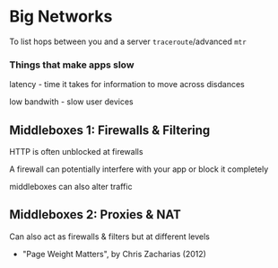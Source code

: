 # Big Networks
To list hops between you and a server
`traceroute`/advanced `mtr`
### Things that make apps slow
latency - time it takes for information to move across disdances

low bandwith - slow user devices

## Middleboxes 1: Firewalls & Filtering
HTTP is often unblocked at firewalls

A firewall can potentially interfere with your app or block it completely

middleboxes can also alter traffic
## Middleboxes 2: Proxies & NAT
Can also act as firewalls & filters but at different levels

 - "Page Weight Matters", by Chris Zacharias (2012)
